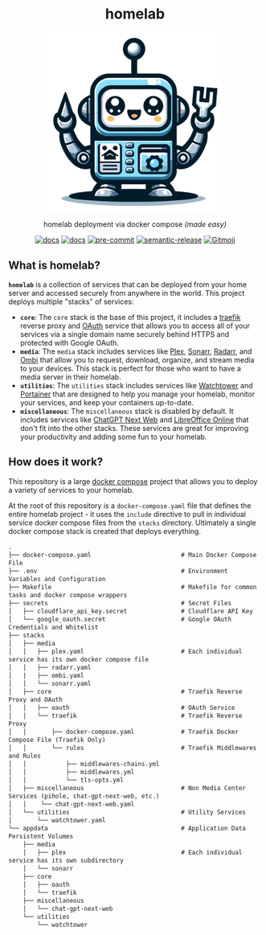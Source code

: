 <div align="center">
 <h1>homelab</h1>
  <img src="static/homelab.png" alt="homelab" width="350" />
  <p align="center">
    homelab deployment via docker compose <i>(made easy)</i>
  </p>
  <a href="https://github.com/juftin/homelab/"><img src="https://img.shields.io/github/v/release/juftin/homelab?color=blue&label=%F0%9F%A4%96%20homelab" alt="docs"></a>
  <a href="https://juftin.com/homelab/"><img src="https://img.shields.io/static/v1?message=docs&color=526CFE&logo=Material+for+MkDocs&logoColor=FFFFFF&label=" alt="docs"></a>
  <a href="https://github.com/pre-commit/pre-commit"><img src="https://img.shields.io/badge/pre--commit-enabled-lightgreen?logo=pre-commit" alt="pre-commit"></a>
  <a href="https://github.com/semantic-release/semantic-release"><img src="https://img.shields.io/badge/%20%20%F0%9F%93%A6%F0%9F%9A%80-semantic--release-e10079.svg" alt="semantic-release"></a>
  <a href="https://gitmoji.dev"><img src="https://img.shields.io/badge/gitmoji-%20😜%20😍-FFDD67.svg" alt="Gitmoji"></a>
</div>

## What is homelab?

**`homelab`** is a collection of services that can be deployed from your home server and accessed
securely from anywhere in the world. This project deploys multiple "stacks" of services:

-   **`core`**: The `core` stack is the base of this project, it includes a [traefik] reverse proxy
    and [OAuth] service that allows you to access all of your services via a single domain name
    securely behind HTTPS and protected with Google OAuth.
-   **`media`**: The `media` stack includes services like [Plex], [Sonarr], [Radarr], and
    [Ombi] that allow you to request, download, organize, and stream media to your devices. This stack
    is perfect for those who want to have a media server in their homelab.
-   **`utilities`**: The `utilities` stack includes services like [Watchtower] and [Portainer] that
    are designed to help you manage your homelab, monitor your services,
    and keep your containers up-to-date.
-   **`miscellaneous`**: The `miscellaneous` stack is disabled by default.
    It includes services like [ChatGPT Next Web] and [LibreOffice Online]
    that don't fit into the other stacks. These services are great for improving your
    productivity and adding some fun to your homelab.

## How does it work?

This repository is a large [docker compose](https://docs.docker.com/compose/)
project that allows you to deploy a variety of services to your homelab.

At the root of this repository is a `docker-compose.yaml` file that defines
the entire homelab project - it uses the `include` directive to pull in
individual service docker compose files from the `stacks` directory.
Ultimately a single docker compose stack is created that deploys everything.

```text
.
├── docker-compose.yaml                         # Main Docker Compose File
├── .env                                        # Environment Variables and Configuration
├── Makefile                                    # Makefile for common tasks and docker compose wrappers
├── secrets                                     # Secret Files
│   ├── cloudflare_api_key.secret               # Cloudflare API Key
│   └── google_oauth.secret                     # Google OAuth Credentials and Whitelist
├── stacks
│   ├── media
│   │   ├── plex.yaml                           # Each individual service has its own docker compose file
│   │   ├── radarr.yaml
│   |   ├── ombi.yaml
│   │   └── sonarr.yaml
│   ├── core                                    # Traefik Reverse Proxy and OAuth
│   │   ├── oauth                               # OAuth Service
│   │   └── traefik                             # Traefik Reverse Proxy
│   │       ├── docker-compose.yaml             # Traefik Docker Compose File (Traefik Only)
│   │       └── rules                           # Traefik Middlewares and Rules
│   │           ├── middlewares-chains.yml
│   │           ├── middlewares.yml
│   │           └── tls-opts.yml
│   ├── miscellaneous                           # Non Media Center Services (pihole, chat-gpt-next-web, etc.)
│   │    └── chat-gpt-next-web.yaml
│   └── utilities                               # Utility Services
│       └── watchtower.yaml
└── appdata                                     # Application Data Persistent Volumes
    ├── media
    │   ├── plex                                # Each individual service has its own subdirectory
    │   └── sonarr
    ├── core
    │   ├── oauth
    │   └── traefik
    ├── miscellaneous
    │   └── chat-gpt-next-web
    └── utilities
        └── watchtower
```

[traefik]: https://github.com/traefik/traefik
[OAuth]: https://github.com/thomseddon/traefik-forward-auth
[Plex]: https://www.plex.tv/
[Sonarr]: https://github.com/sonarr/sonarr
[Radarr]: https://github.com/Radarr/Radarr
[Ombi]: https://github.com/Ombi-app/Ombi
[ChatGPT Next Web]: https://github.com/ChatGPTNextWeb/ChatGPT-Next-Web
[Watchtower]: https://github.com/containrrr/watchtower
[LibreOffice Online]: https://www.libreoffice.org/
[Portainer]: https://github.com/portainer/portainer
